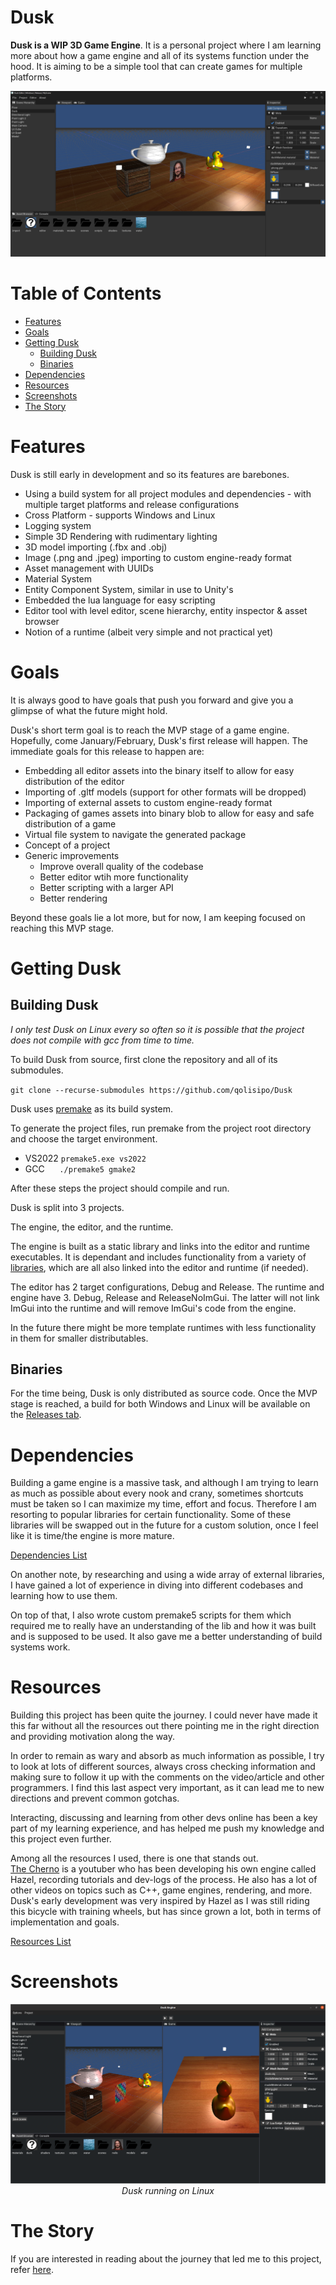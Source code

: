 # Dusk

**Dusk is a WIP 3D Game Engine**. It is a personal project where I am learning more about how a game engine and all of its systems function under the hood. It is aiming to be a simple tool that can create games for multiple platforms.

<p align="center">
<img src=".github/images/dusk_windows.png">
</p>

# Table of Contents

  * [Features](#features)
  * [Goals](#goals)
  * [Getting Dusk](#getting-dusk)
    * [Building Dusk](#building-dusk)
    * [Binaries](#binaries)
  * [Dependencies](#dependencies)
  * [Resources](#resources)
  * [Screenshots](#screenshots)
  * [The Story](#the-story)
  
# Features

Dusk is still early in development and so its features are barebones.

- Using a build system for all project modules and dependencies - with multiple target platforms and release configurations
- Cross Platform - supports Windows and Linux
- Logging system 
- Simple 3D Rendering with rudimentary lighting
- 3D model importing (.fbx and .obj)
- Image (.png and .jpeg) importing to custom engine-ready format
- Asset management with UUIDs
- Material System
- Entity Component System, similar in use to Unity's
- Embedded the lua language for easy scripting
- Editor tool with level editor, scene hierarchy, entity inspector & asset browser
- Notion of a runtime (albeit very simple and not practical yet)
  
# Goals

It is always good to have goals that push you forward and give you a glimpse of what the future might hold.

Dusk's short term goal is to reach the MVP stage of a game engine. Hopefully, come January/February, Dusk's first release will happen.
The immediate goals for this release to happen are:

- Embedding all editor assets into the binary itself to allow for easy distribution of the editor
- Importing of .gltf models (support for other formats will be dropped)
- Importing of external assets to custom engine-ready format
- Packaging of games assets into binary blob to allow for easy and safe distribution of a game
- Virtual file system to navigate the generated package
- Concept of a project
- Generic improvements
  - Improve overall quality of the codebase
  - Better editor wtih more functionality
  - Better scripting with a larger API
  - Better rendering

Beyond these goals lie a lot more, but for now, I am keeping focused on reaching this MVP stage.

# Getting Dusk

## Building Dusk

*I only test Dusk on Linux every so often so it is possible that the project does not compile with gcc from time to time.*

To build Dusk from source, first clone the repository and all of its submodules.

`git clone --recurse-submodules https://github.com/qolisipo/Dusk`<br>

Dusk uses [premake](https://premake.github.io/) as its build system.<br>

To generate the project files, run premake from the project root directory and choose the target environment.

- VS2022 `premake5.exe vs2022`
- GCC &nbsp;&nbsp;&nbsp;&nbsp; `./premake5 gmake2`

After these steps the project should compile and run.

Dusk is split into 3 projects.

The engine, the editor, and the runtime.

The engine is built as a static library and links into the editor and runtime executables. 
It is dependant and includes functionality from a variety of [libraries](https://github.com/qolisipo/Dusk/blob/main/.github/DEPENDENCIES.md), which are all also linked into the editor and runtime (if needed).

The editor has 2 target configurations, Debug and Release. The runtime and engine have 3. Debug, Release and ReleaseNoImGui. The latter will not link ImGui into the runtime and will remove ImGui's code from the engine.

In the future there might be more template runtimes with less functionality in them for smaller distributables. 

## Binaries

For the time being, Dusk is only distributed as source code. Once the MVP stage is reached, a build for both Windows and Linux will be available on the [Releases tab](https://github.com/qolisipo/Dusk/releases). 

# Dependencies

Building a game engine is a massive task, and although I am trying to learn as much as possible about every nook and crany, sometimes shortcuts must be taken so I can maximize my time, effort and focus. Therefore I am resorting to popular libraries for certain functionality.
Some of these libraries will be swapped out in the future for a custom solution, once I feel like it is time/the engine is more mature.

[Dependencies List](https://github.com/qolisipo/Dusk/blob/main/.github/DEPENDENCIES.md)

On another note, by researching and using a wide array of external libraries, I have gained a lot of experience in diving into different codebases and learning how to use them.

On top of that, I also wrote custom premake5 scripts for them which required me to really have an understanding of the lib and how it was built and is supposed to be used. It also gave me a better understanding of build systems work.

# Resources

Building this project has been quite the journey. I could never have made it this far without all the resources out there pointing me in the right direction and providing motivation along the way.<br>

In order to remain as wary and absorb as much information as possible, I try to look at lots of different sources, always cross checking information and making sure to follow it up with the comments on the video/article and other programmers. I find this last aspect very important, as it can  lead me to new directions and prevent common gotchas.<br>

Interacting, discussing and learning from other devs online has been a key part of my learning experience, and has helped me push my knowledge and this project even further.

Among all the resources I used, there is one that stands out.<br> 
[The Cherno](https://www.youtube.com/channel/UCQ-W1KE9EYfdxhL6S4twUNw) is a youtuber who has been developing his own engine called Hazel, recording tutorials and dev-logs of the process. He also has a lot of other videos on topics such as C++, game engines, rendering, and more.<br> 
Dusk's early development was very inspired by Hazel as I was still riding this bicycle with training wheels, but has since grown a lot, both in terms of implementation and goals.

[Resources List](https://github.com/qolisipo/Dusk/blob/main/.github/RESOURCES.md)

# Screenshots

<p align="center">
<img src=".github/images/dusk_linux.png">
<i>Dusk running on Linux</i>
</p>

# The Story

If you are interested in reading about the journey that led me to this project, refer [here](https://github.com/qolisipo/Dusk/blob/main/.github/STORY.md).

